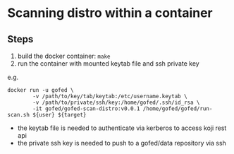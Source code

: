 # Scanning distro within a container

## Steps

1. build the docker container: ``make``
2. run the container with mounted keytab file and ssh private key

e.g.
```
docker run -u gofed \
        -v /path/to/key/tab/keytab:/etc/username.keytab \
        -v /path/to/private/ssh/key:/home/gofed/.ssh/id_rsa \
        -it gofed/gofed-scan-distro:v0.0.1 /home/gofed/gofed/run-scan.sh ${user} ${target}
```

* the keytab file is needed to authenticate via kerberos to access koji rest api
* the private ssh key is needed to push to a gofed/data repository via ssh
